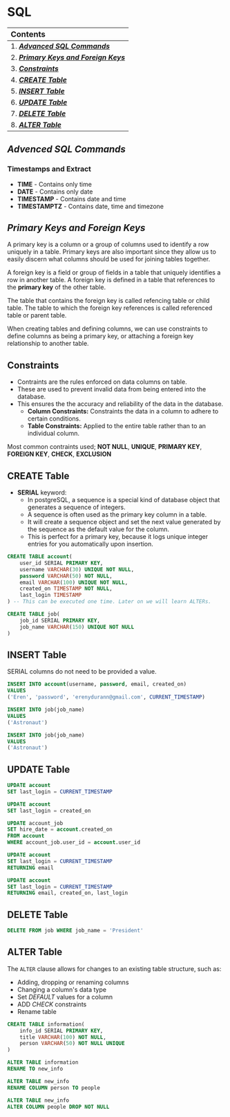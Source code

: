 # SQL

| <font size="4px">**Contents**</font>            |
| :---------------------------------------------- |
| 1. [***Advanced SQL Commands***](#commands)     |
| 2. [***Primary Keys and Foreign Keys***](#keys) |
| 3. [***Constraints***](#constraints)            |
| 4. [***CREATE Table***](#createTable)           |
| 5. [***INSERT Table***](#insertTable)           |
| 6. [***UPDATE Table***](#updateTable)           |
| 7. [***DELETE Table***](#deleteTable)           |
| 8. [***ALTER Table***](#alterTable)           |

## <a id="commands">***Advenced SQL Commands***</a>

### **Timestamps and Extract**

- **TIME** - Contains only time
- **DATE** - Contains only date
- **TIMESTAMP** - Contains date and time
- **TIMESTAMPTZ** - Contains date, time and timezone

## <a id="keys">***Primary Keys and Foreign Keys***</a>

A primary key is a column or a group of columns used to identify a row uniquely in a table. Primary keys are also important since they allow us to easily discern what columns should be used for joining tables together.

A foreign key is a field or group of fields in a table that uniquely identifies a row in another table. A foreign key is defined in a table that references to the **primary key** of the other table.

The table that contains the foreign key is called refencing table or child table. The table to which the foreign key references is called referenced table or parent table.

When creating tables and defining columns, we can use constraints to define columns as being a primary key, or attaching a foreign key relationship to another table.

## <a id="constraints">**Constraints**</a>

- Contraints are the rules enforced on data columns on table.
- These are used to prevent invalid data from being entered into the database.
- This ensures the the accuracy and reliability of the data in the database.
  - **Column Constraints:** Constraints the data in a column to adhere to certain conditions.
  - **Table Constraints:** Applied to the entire table rather than to an individual column.

Most common contraints used; **NOT NULL**, **UNIQUE**, **PRIMARY KEY**, **FOREIGN KEY**, **CHECK**, **EXCLUSION**

## <a id="createTable">**CREATE Table**</a>

- **SERIAL** keyword:
  - In postgreSQL, a sequence is a special kind of database object that generates a sequence of integers.
  - A sequence is often used as the primary key column in a table.
  - It will create a sequence object and set the next value generated by the sequence as the default value for the column.
  - This is perfect for a primary key, because it logs unique integer entries for you automatically upon insertion.

```sql
CREATE TABLE account(
	user_id SERIAL PRIMARY KEY,
	username VARCHAR(30) UNIQUE NOT NULL,
	password VARCHAR(50) NOT NULL,
	email VARCHAR(100) UNIQUE NOT NULL,
	created_on TIMESTAMP NOT NULL,
	last_login TIMESTAMP
) -- This can be executed one time. Later on we will learn ALTERs.

CREATE TABLE job(
	job_id SERIAL PRIMARY KEY,
	job_name VARCHAR(150) UNIQUE NOT NULL
)
```

## <a id="insertTable">**INSERT Table**</a>

SERIAL columns do not need to be provided a value.

```sql
INSERT INTO account(username, password, email, created_on) 
VALUES
('Eren', 'password', 'erenydurann@gmail.com', CURRENT_TIMESTAMP)

INSERT INTO job(job_name)
VALUES
('Astronaut')

INSERT INTO job(job_name)
VALUES
('Astronaut')
```

## <a id="updateTable">**UPDATE Table**</a>

```sql
UPDATE account
SET last_login = CURRENT_TIMESTAMP

UPDATE account
SET last_login = created_on

UPDATE account_job
SET hire_date = account.created_on
FROM account
WHERE account_job.user_id = account.user_id

UPDATE account
SET last_login = CURRENT_TIMESTAMP
RETURNING email

UPDATE account
SET last_login = CURRENT_TIMESTAMP
RETURNING email, created_on, last_login
```

## <a id="deleteTable">**DELETE Table**</a>

```sql
DELETE FROM job WHERE job_name = 'President'
```

## <a id="alterTable">**ALTER Table**</a>

The `ALTER` clause allows for changes to an existing table structure, such as:
- Adding, dropping or renaming columns
- Changing a column's data type
- Set *DEFAULT* values for a column
- ADD *CHECK* constraints
- Rename table

```sql
CREATE TABLE information(
	info_id SERIAL PRIMARY KEY,
	title VARCHAR(100) NOT NULL,
	person VARCHAR(50) NOT NULL UNIQUE
)

ALTER TABLE information
RENAME TO new_info

ALTER TABLE new_info
RENAME COLUMN person TO people

ALTER TABLE new_info
ALTER COLUMN people DROP NOT NULL
```

